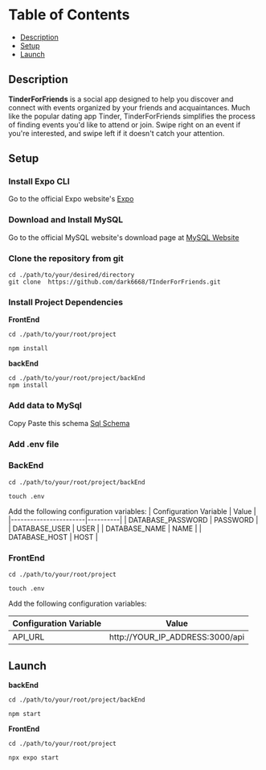 # Table of Contents
- [Description](#description)
- [Setup](#setup)
- [Launch](#launch)
## Description

**TinderForFriends**  is a social app designed to help you discover and connect with events organized by your friends and acquaintances. Much like the popular dating app Tinder, TinderForFriends simplifies the process of finding events you'd like to attend or join. Swipe right on an event if you're interested, and swipe left if it doesn't catch your attention.

## Setup 
### Install Expo CLI
 Go to the official Expo website's [Expo ](https://docs.expo.dev/get-started/installation/)

###   Download and Install MySQL
 Go to the official MySQL website's download page at   [MySQL Website](https://dev.mysql.com/downloads/mysql/)

###  Clone the repository from git
    cd ./path/to/your/desired/directory
    git clone  https://github.com/dark6668/TInderForFriends.git

###   Install Project Dependencies 

**FrontEnd** 

    cd ./path/to/your/root/project

    npm install

**backEnd**

    cd ./path/to/your/root/project/backEnd
    npm install


###   Add data to MySql
Copy Paste this schema [Sql Schema](./backEnd/schema.sql)

###   Add .env file
    
### BackEnd
    cd ./path/to/your/root/project/backEnd 
    
    touch .env

Add the following configuration variables: 
| Configuration Variable | Value   |
|-----------------------|----------|
| DATABASE_PASSWORD     | PASSWORD |
| DATABASE_USER         | USER     |
| DATABASE_NAME         | NAME     |
| DATABASE_HOST         | HOST     |

### FrontEnd
    cd ./path/to/your/root/project
    
    touch .env

Add the following configuration variables: 

| Configuration Variable | Value|
|----------------------- |------|
| API_URL                |  http://YOUR_IP_ADDRESS:3000/api|


## Launch

**backEnd**

    cd ./path/to/your/root/project/backEnd 

    npm start

**FrontEnd**
    
    cd ./path/to/your/root/project

    npx expo start